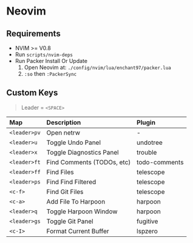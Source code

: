 # Neovim

## Requirements
- NVIM >= V0.8
- Run `scripts/nvim-deps`
- Run Packer Install Or Update
    1. Open Neovim at: `./config/nvim/lua/enchant97/packer.lua`
    2. `:so` then `:PackerSync`


## Custom Keys
> Leader = `<SPACE>`

| Map            | Description                    | Plugin        |
| :------------- | :----------------------------- | :------------ |
| `<leader>pv`   | Open netrw                     | -             |
| `<leader>u`    | Toggle Undo Panel              | undotree      |
| `<leader>x`    | Toggle Diagnostics Panel       | trouble       |
| `<leader>ft`   | Find Comments (TODOs, etc)     | todo-comments |
| `<leader>ff`   | Find Files                     | telescope     |
| `<leader>ps`   | Find Find Filtered             | telescope     |
| `<c-f>`        | Find Git Files                 | telescope     |
| `<c-a>`        | Add File To Harpoon            | harpoon       |
| `<leader>q`    | Toggle Harpoon Window          | harpoon       |
| `<leader>gs`   | Toggle Git Panel               | fugitive      |
| `<c-I>`        | Format Current Buffer          | lspzero       |
